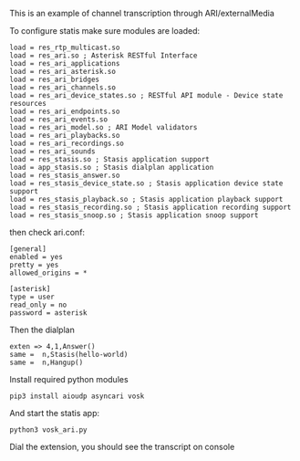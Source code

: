 This is an example of channel transcription through ARI/externalMedia

To configure statis make sure modules are loaded:

```
load = res_rtp_multicast.so
load = res_ari.so ; Asterisk RESTful Interface
load = res_ari_applications
load = res_ari_asterisk.so
load = res_ari_bridges
load = res_ari_channels.so
load = res_ari_device_states.so ; RESTful API module - Device state resources
load = res_ari_endpoints.so
load = res_ari_events.so
load = res_ari_model.so ; ARI Model validators
load = res_ari_playbacks.so
load = res_ari_recordings.so
load = res_ari_sounds
load = res_stasis.so ; Stasis application support
load = app_stasis.so ; Stasis dialplan application
load = res_stasis_answer.so
load = res_stasis_device_state.so ; Stasis application device state support
load = res_stasis_playback.so ; Stasis application playback support
load = res_stasis_recording.so ; Stasis application recording support
load = res_stasis_snoop.so ; Stasis application snoop support
```

then check ari.conf:

```
[general]
enabled = yes          
pretty = yes           
allowed_origins = *

[asterisk]
type = user
read_only = no
password = asterisk
```

Then the dialplan

```
exten => 4,1,Answer()
same =  n,Stasis(hello-world)
same =  n,Hangup()
```

Install required python modules


```
pip3 install aioudp asyncari vosk
```

And start the statis app:

```
python3 vosk_ari.py
```

Dial the extension, you should see the transcript on console
